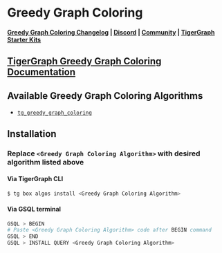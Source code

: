 
# Greedy Graph Coloring

#### [Greedy Graph Coloring Changelog](https://github.com/tigergraph/gsql-graph-algorithms/blob/master/algorithms/Classification/greedy_graph_coloring/CHANGELOG.md) | [Discord](https://discord.gg/vFbmPyvJJN) | [Community](https://community.tigergraph.com) | [TigerGraph Starter Kits](https://github.com/zrougamed/TigerGraph-Starter-Kits-Parser)

## [TigerGraph Greedy Graph Coloring Documentation](https://docs.tigergraph.com/graph-algorithm-library/classificationgreedy-graph-coloring)

## Available Greedy Graph Coloring Algorithms 

* [`tg_greedy_graph_coloring`](https://github.com/tigergraph/gsql-graph-algorithms/blob/master/algorithms/Classification/greedy_graph_coloring/tg_greedy_graph_coloring.gsql)

## Installation 

### Replace `<Greedy Graph Coloring Algorithm>` with desired algorithm listed above 

#### Via TigerGraph CLI

```bash
$ tg box algos install <Greedy Graph Coloring Algorithm>
```

#### Via GSQL terminal

```bash
GSQL > BEGIN
# Paste <Greedy Graph Coloring Algorithm> code after BEGIN command
GSQL > END 
GSQL > INSTALL QUERY <Greedy Graph Coloring Algorithm>
```